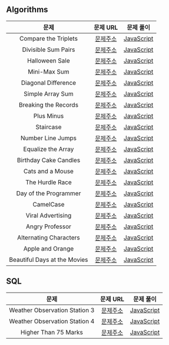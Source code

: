 ## Algorithms

|             문제             |                                                  문제 URL                                                   |                    문제 풀이                    |
| :--------------------------: | :---------------------------------------------------------------------------------------------------------: | :---------------------------------------------: |
|     Compare the Triplets     |      [문제주소](https://www.hackerrank.com/challenges/compare-the-triplets/problem?isFullScreen=true)       |     [JavaScript](./Compare_the_Triplets.js)     |
|     Divisible Sum Pairs      |       [문제주소](https://www.hackerrank.com/challenges/divisible-sum-pairs/problem?isFullScreen=true)       |     [JavaScript](./Divisible_Sum_Pairs.js)      |
|        Halloween Sale        |         [문제주소](https://www.hackerrank.com/challenges/halloween-sale/problem?isFullScreen=true)          |        [JavaScript](./Halloween_Sale.js)        |
|         Mini-Max Sum         |          [문제주소](https://www.hackerrank.com/challenges/mini-max-sum/problem?isFullScreen=true)           |         [JavaScript](./Mini-Max_Sum.js)         |
|     Diagonal Difference      |       [문제주소](https://www.hackerrank.com/challenges/diagonal-difference/problem?isFullScreen=true)       |     [JavaScript](./Diagonal_Difference.js)      |
|       Simple Array Sum       |        [문제주소](https://www.hackerrank.com/challenges/simple-array-sum/problem?isFullScreen=true)         |       [JavaScript](./Simple_Array_Sum.js)       |
|     Breaking the Records     | [문제주소](https://www.hackerrank.com/challenges/breaking-best-and-worst-records/problem?isFullScreen=true) |     [JavaScript](./Breaking_the_Records.js)     |
|          Plus Minus          |           [문제주소](https://www.hackerrank.com/challenges/plus-minus/problem?isFullScreen=true)            |          [JavaScript](./Plus_Minus.js)          |
|          Staircase           |            [문제주소](https://www.hackerrank.com/challenges/staircase/problem?isFullScreen=true)            |          [JavaScript](./Staircase.js)           |
|      Number Line Jumps       |            [문제주소](https://www.hackerrank.com/challenges/kangaroo/problem?isFullScreen=true)             |      [JavaScript](./Number_Line_Jumps.js)       |
|      Equalize the Array      |       [문제주소](https://www.hackerrank.com/challenges/equality-in-a-array/problem?isFullScreen=true)       |      [JavaScript](./Equalize_the_Array.js)      |
|    Birthday Cake Candles     |      [문제주소](https://www.hackerrank.com/challenges/birthday-cake-candles/problem?isFullScreen=true)      |    [JavaScript](./Birthday_Cake_Candles.js)     |
|       Cats and a Mouse       |        [문제주소](https://www.hackerrank.com/challenges/cats-and-a-mouse/problem?isFullScreen=true)         |       [JavaScript](./Cats_and_a_Mouse.js)       |
|       The Hurdle Race        |         [문제주소](https://www.hackerrank.com/challenges/the-hurdle-race/problem?isFullScreen=true)         |       [JavaScript](./The_Hurdle_Race.js)        |
|    Day of the Programmer     |      [문제주소](https://www.hackerrank.com/challenges/day-of-the-programmer/problem?isFullScreen=true)      |    [JavaScript](./Day_of_the_Programmer.js)     |
|          CamelCase           |            [문제주소](https://www.hackerrank.com/challenges/camelcase/problem?isFullScreen=true)            |          [JavaScript](./CamelCase.js)           |
|      Viral Advertising       |       [문제주소](https://www.hackerrank.com/challenges/strange-advertising/problem?isFullScreen=true)       |      [JavaScript](./Viral_Advertising.js)       |
|       Angry Professor        |         [문제주소](https://www.hackerrank.com/challenges/angry-professor/problem?isFullScreen=true)         |       [JavaScript](./Angry_Professor.js)        |
|    Alternating Characters    |     [문제주소](https://www.hackerrank.com/challenges/alternating-characters/problem?isFullScreen=true)      |    [JavaScript](./Alternating_Characters.js)    |
|       Apple and Orange       |        [문제주소](https://www.hackerrank.com/challenges/apple-and-orange/problem?isFullScreen=true)         |       [JavaScript](./Apple_and_Orange.js)       |
| Beautiful Days at the Movies |  [문제주소](https://www.hackerrank.com/challenges/beautiful-days-at-the-movies/problem?isFullScreen=true)   | [JavaScript](./Beautiful_Days_at_the_Movies.js) |

## SQL

|             문제              |                                                 문제 URL                                                  |                     문제 풀이                     |
| :---------------------------: | :-------------------------------------------------------------------------------------------------------: | :-----------------------------------------------: |
| Weather Observation Station 3 | [문제주소](https://www.hackerrank.com/challenges/weather-observation-station-3/problem?isFullScreen=true) | [JavaScript](./Weather_Observation_Station_3.sql) |
| Weather Observation Station 4 | [문제주소](https://www.hackerrank.com/challenges/weather-observation-station-4/problem?isFullScreen=true) | [JavaScript](./Weather_Observation_Station_4.sql) |
|     Higher Than 75 Marks      |      [문제주소](https://www.hackerrank.com/challenges/more-than-75-marks/problem?isFullScreen=true)       |     [JavaScript](./Higher_Than_75_Marks.sql)      |
